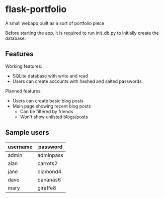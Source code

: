 # flask-portfolio

A small webapp built as a sort of portfolio piece

Before starting the app, it is required to run init_db.py to initially create the database.

## Features

Working features:
- SQLite database with write and read
- Users can create accounts with hashed and salted passwords

Planned features:
- Users can create basic blog posts
- Main page showing recent blog posts
  - Can be filtered by friends
  - Won't show unlisted blogs/posts

## Sample users

| username | password  |
|----------|-----------|
| admin    | adminpass |
| alan     | carrots2  |
| jane     | diamond4  |
| dave     | bananas6  |
| mary     | giraffe8  |
